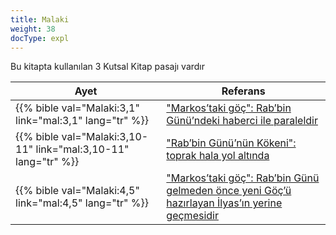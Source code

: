 ```yaml
---
title: Malaki
weight: 38
docType: expl
---
```


Bu kitapta kullanılan 3 Kutsal Kitap pasajı vardır

| Ayet | Referans |
|-------|-----------|
| {{% bible val="Malaki:3,1" link="mal:3,1" lang="tr" %}} | ["Markos’taki göç": Rab’bin Günü’ndeki haberci ile paraleldir](/expl/../expl/background/israel/the-second-exodus#098c) |
| {{% bible val="Malaki:3,10-11" link="mal:3,10-11" lang="tr" %}} | ["Rab’bin Günü’nün Kökeni": toprak hala yol altında](/expl/../expl/background/israel/the-day-of-the-lord#45df) |
| {{% bible val="Malaki:4,5" link="mal:4,5" lang="tr" %}} | ["Markos’taki göç": Rab’bin Günü gelmeden önce yeni Göç’ü hazırlayan İlyas’ın yerine geçmesidir](/expl/../expl/background/israel/the-second-exodus#098c) |
